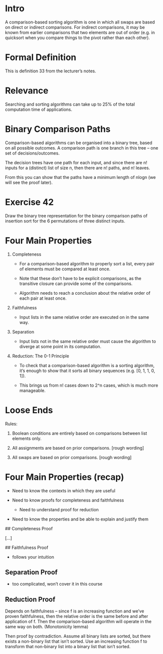 # Intro

A comparison-based sorting algorithm is one in which all swaps are based on direct or indirect comparisons. For indirect comparisons, it may be known from earlier comparisons that two elements are out of order (e.g. in quicksort when you compare things to the pivot rather than each other).

# Formal Definition

This is definition 33 from the lecturer’s notes.

# Relevance

Searching and sorting algorithms can take up to 25% of the total computation time of applications.

# Binary Comparison Paths

Comparison-based algorithms can be organised into a binary tree, based on all possible outcomes. A comparison path is one branch in this tree – one set of decisions/outcomes.

The decision trees have one path for each input, and since there are n! inputs for a (distinct) list of size n, then there are n! paths, and n! leaves.

From this you can show that the paths have a minimum length of nlogn (we will see the proof later).

# Exercise 42

Draw the binary tree representation for the binary comparison paths of insertion sort for the 6 permutations of three distinct inputs.

# Four Main Properties

1. Completeness

    * For a comparison-based algorithm to properly sort a list, every pair of elements must be compared at least once.

    * Note that these don’t have to be explicit comparisons, as the transitive closure can provide some of the comparisons.

    * Algorithm needs to reach a conclusion about the relative order of each pair at least once.

2. Faithfulness

    * Input lists in the same relative order are executed on in the same way.

3. Separation

    * Input lists not in the same relative order must cause the algorithm to diverge at some point in its computation.

4. Reduction: The 0-1 Principle

    * To check that a comparison-based algorithm is a sorting algorithm, it’s enough to show that it sorts all binary sequences (e.g. [0, 1, 1, 0, 1]).

    * This brings us from n! cases down to 2^n cases, which is much more manageable.

# Loose Ends

Rules:

1. Boolean conditions are entirely based on comparisons between list elements only.

2.  All assignments are based on prior comparisons. [rough wording]

3. All swaps are based on prior comparisons. [rough wording]

# Four Main Properties (recap)

* Need to know the contexts in which they are useful

* Need to know proofs for completeness and faithfulness

    * Need to understand proof for reduction

* Need to know the properties and be able to explain and justify them

## Completeness Proof

[…]

## Faithfulness Proof

* follows your intuition

## Separation Proof

* too complicated, won’t cover it in this course

## Reduction Proof

Depends on faithfulness – since f is an increasing function and we’ve proven faithfulness, then the relative order is the same before and after application of f. Then the comparison-based algorithm will operate in the same way on both. (Monotonicity lemma)

Then proof by contradiction. Assume all binary lists are sorted, but there exists a non-binary list that isn’t sorted. Use an increasing function f to transform that non-binary list into a binary list that isn’t sorted.

